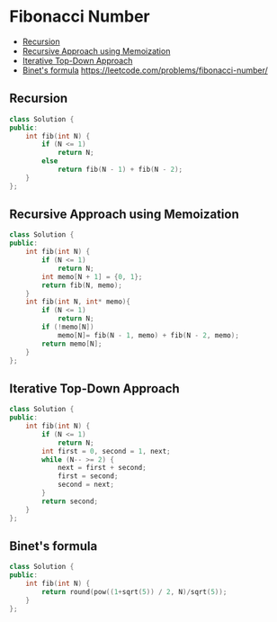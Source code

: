# Fibonacci Number
+ [Recursion](#recursion)
+ [Recursive Approach using Memoization](#recursive-approach-using-memoization)
+ [Iterative Top-Down Approach](#iterative-top-down-approach)
+ [Binet's formula](#binet's-formula)
https://leetcode.com/problems/fibonacci-number/

## Recursion
```C++
class Solution {
public:
    int fib(int N) {
        if (N <= 1)
            return N;
        else
            return fib(N - 1) + fib(N - 2);
    }
};
```
## Recursive Approach using Memoization
```C++
class Solution {
public:
    int fib(int N) {
        if (N <= 1)
            return N;
        int memo[N + 1] = {0, 1};
        return fib(N, memo);        
    }
    int fib(int N, int* memo){
        if (N <= 1)
            return N;
        if (!memo[N])
            memo[N]= fib(N - 1, memo) + fib(N - 2, memo);
        return memo[N];
    }
};
```
## Iterative Top-Down Approach
```C++
class Solution {
public:
    int fib(int N) {
        if (N <= 1)
            return N;
        int first = 0, second = 1, next;
        while (N-- >= 2) {
            next = first + second;
            first = second;
            second = next;
        }
        return second;
    }
};
```
## Binet's formula
```C++
class Solution {
public:
    int fib(int N) {
        return round(pow((1+sqrt(5)) / 2, N)/sqrt(5));
    }
};
```
